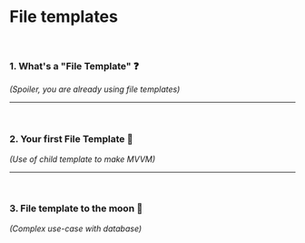 # File templates

<br>

### 1. What's a "File Template" ❓

*(Spoiler, you are already using file templates)*

-----

<br>

### 2. Your first File Template 👶

*(Use of child template to make MVVM)*

-----

<br>

### 3. File template to the moon 🚀

*(Complex use-case with database)*
